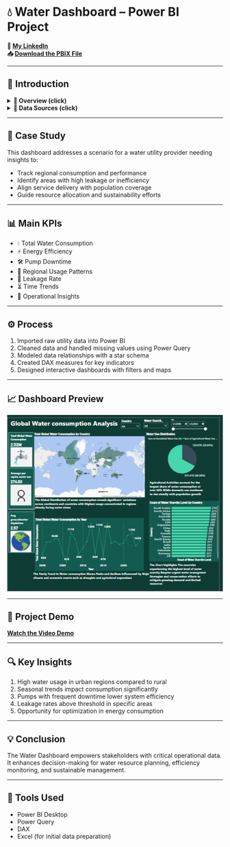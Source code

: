 # 💧 Water Dashboard – Power BI Project

**🔗 [My LinkedIn](https://www.linkedin.com/in/ahmad-yasser-faiq-data-analyst/)**  
**📥 [Download the PBIX File](https://github.com/ahmadyase1234/Water-analysis-Dashboard-/raw/main/water-dashboard.pbix)**  

---

## 📝 Introduction

<details>
  <summary><strong>📌 Overview (click)</strong></summary>

> This Power BI project delivers insights into water resource metrics, usage patterns, and operational performance. It helps utility managers and stakeholders monitor water consumption, efficiency, and regional distribution through dynamic visuals.

</details>

<details>
  <summary><strong>📂 Data Sources (click)</strong></summary>

> The dataset includes structured tables representing water consumption, locations, service metrics, and performance indicators.

#### ▼ 📑 Example Tables

- **Consumption Table**  
  `Area`, `Date`, `Consumption (m³)`, `Avg Temp`, `Leakage Rate (%)`

- **Operations Table**  
  `Pump ID`, `Efficiency`, `Energy Use`, `Downtime (hrs)`

- **Region Table**  
  `Region Name`, `Population`, `Service Coverage (%)`

</details>

---

## 🎯 Case Study

This dashboard addresses a scenario for a water utility provider needing insights to:

- Track regional consumption and performance  
- Identify areas with high leakage or inefficiency  
- Align service delivery with population coverage  
- Guide resource allocation and sustainability efforts

---

## 📊 Main KPIs

- 💧 Total Water Consumption  
- ⚡ Energy Efficiency  
- 🛠️ Pump Downtime  
- 📍 Regional Usage Patterns  
- 🔧 Leakage Rate  
- ⏳ Time Trends  
- 🧭 Operational Insights

---

## ⚙️ Process

1. Imported raw utility data into Power BI  
2. Cleaned data and handled missing values using Power Query  
3. Modeled data relationships with a star schema  
4. Created DAX measures for key indicators  
5. Designed interactive dashboards with filters and maps

---

## 📈 Dashboard Preview

<img src="https://github.com/ahmadyase1234/Water-analysis-Dashboard-/blob/main/Water-Dashboard.png?raw=true" width="1000">

---

## 🎥 Project Demo

**[Watch the Video Demo](https://github.com/ahmadyase1234/Water-analysis-Dashboard-/blob/main/water%20analysis%20Dashboard.mp4?raw=true)**

---

## 🔍 Key Insights

1. High water usage in urban regions compared to rural  
2. Seasonal trends impact consumption significantly  
3. Pumps with frequent downtime lower system efficiency  
4. Leakage rates above threshold in specific areas  
5. Opportunity for optimization in energy consumption

---

## 💡 Conclusion

The Water Dashboard empowers stakeholders with critical operational data. It enhances decision-making for water resource planning, efficiency monitoring, and sustainable management.

---

## 🧰 Tools Used

- Power BI Desktop  
- Power Query  
- DAX  
- Excel (for initial data preparation)
